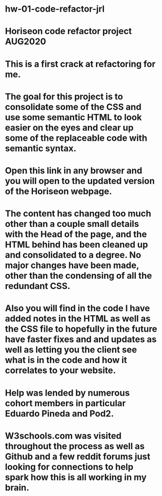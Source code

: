 # hw-01-code-refactor-jrl

# Horiseon code refactor project AUG2020

# This is a first crack at refactoring for me.

# The goal for this project is to consolidate some of the CSS and use some semantic HTML to look easier on the eyes and clear up some of the replaceable code with semantic syntax.

# Open this link in any browser and you will open to the updated version of the Horiseon webpage.

# The content has changed too much other than a couple small details with the Head of the page, and the HTML behind has been cleaned up and consolidated to a degree. No major changes have been made, other than the condensing of all the redundant CSS.

# Also you will find in the code I have added notes in the HTML as well as the CSS file to hopefully in the future have faster fixes and and updates as well as letting you the client see what is in the code and how it correlates to your website.

# Help was lended by numerous cohort members in particular Eduardo Pineda and Pod2.

# W3schools.com was visited throughout the process as well as Github and a few reddit forums just looking for connections to help spark how this is all working in my brain.
